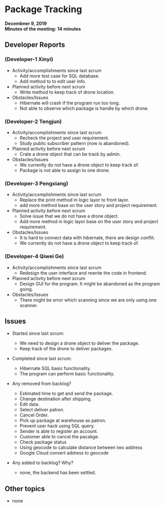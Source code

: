 #   Package Tracking
__Decembner 9, 2019__  
__Minutes of the meeting:__ __14 minutes__
##  Developer Reports

###  (Developer-1 Xinyi)

-   Activity/accomplishments since last scrum
    -  Add more test case for SQL database.
    -  Add method to to edit user info.
-   Planned activity before next scrum
    -  Write method to keep track of drone location.
-   Obstacles/Issues
    -   Hibernate will crash if the program run too long.
    -   Not able to observe which package is handle by which drone.
 
###  (Developer-2 Tengjun)

-   Activity/accomplishments since last scrum
    -  Recheck the project and user requirement.
    -  Study public subscriber pattern (now is abandoned). 
-   Planned activity before next scrum
    -  Crate a drone object that can be track by admin.
-   Obstacles/Issues
    -  We currently do not have a drone object to keep track of.
    -  Package is not able to assign to one drone.
   
  

###  (Developer-3 Pengxiang)

-   Activity/accomplishments since last scrum
    -  Replace the print method in logic layor to front layor.
    -  add more method base on the user story and project requirement.
-   Planned activity before next scrum
    -  Solve issue that we do not have a drone object.
    -  Add more method in logic layor base on the user story and project requirement.
-   Obstacles/Issues
    -  It is hard to connect data with hibernate, there are design conflit.
    -  We currently do not have a drone object to keep track of.
 

###  (Developer-4 Qiwei Ge)

-   Activity/accomplishments since last scrum
    -   Redesign the user interface and rewrite the code in frontend.
-   Planned activity before next scrum
    -   Design GUI for the program. It might be abandoned as the program going.
-   Obstacles/Issues
    -   There might be error which scanning since we are only using one scanner.

##  Issues

-   Started since last scrum:
    -  We need to design a drone object to deliver the package.
    -  Keep track of the drone to deliver packages.
-   Completed since last scrum:
    -  Hibernate SQL basic functionality.
    -  The program can perform basic functionality.
-   Any removed from backlog?  
    - Estimated time to get and send the package.
    - Change destination after shipping.
    - Edit data.
    - Select deliver patron.
    - Cancel Order.
    - Pick up package at warehouse as patron.
    - Prevent user hack using SQL query.
    - Sender is able to register an account.
    - Customer able to cancel the pacakge.
    - Check package status
    - Using geocode to calculate distance between two address
    - Google Cloud convert address to geocode
    
-   Any added to backlog? Why?  
      - none, the backend has been settled.
      
##  Other topics
- none
